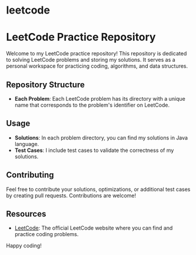 # leetcode
# LeetCode Practice Repository

Welcome to my LeetCode practice repository! This repository is dedicated to solving LeetCode problems and storing my solutions. It serves as a personal workspace for practicing coding, algorithms, and data structures.

## Repository Structure

- **Each Problem**: Each LeetCode problem has its directory with a unique name that corresponds to the problem's identifier on LeetCode.
  
## Usage

- **Solutions**: In each problem directory, you can find my solutions in Java language.
- **Test Cases**: I include test cases to validate the correctness of my solutions.

## Contributing

Feel free to contribute your solutions, optimizations, or additional test cases by creating pull requests. Contributions are welcome!

## Resources

- [LeetCode](https://leetcode.com/): The official LeetCode website where you can find and practice coding problems.

Happy coding!
